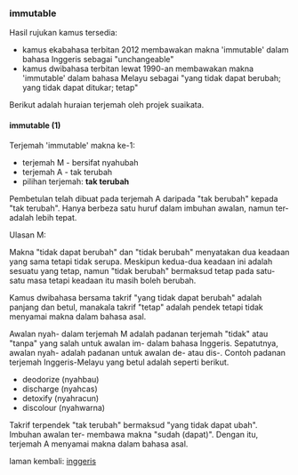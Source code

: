 ---
---

### immutable

Hasil rujukan kamus tersedia:

- kamus ekabahasa terbitan 2012 membawakan makna 'immutable'
dalam bahasa Inggeris sebagai "unchangeable"
- kamus dwibahasa terbitan lewat 1990-an membawakan makna
'immutable' dalam bahasa Melayu sebagai "yang tidak dapat
berubah; yang tidak dapat ditukar; tetap"

Berikut adalah huraian terjemah oleh projek suaikata.

#### immutable (1)

Terjemah 'immutable' makna ke-1:

- terjemah M - bersifat nyahubah
- terjemah A - tak terubah
- pilihan terjemah: **tak terubah**

Pembetulan telah dibuat pada terjemah A daripada "tak
berubah" kepada "tak terubah". Hanya berbeza satu huruf
dalam imbuhan awalan, namun ter- adalah lebih tepat.

Ulasan M:

Makna "tidak dapat berubah" dan "tidak berubah" menyatakan
dua keadaan yang sama tetapi tidak serupa. Meskipun
kedua-dua keadaan ini adalah sesuatu yang tetap, namun
"tidak berubah" bermaksud tetap pada satu-satu masa tetapi
keadaan itu masih boleh berubah.

Kamus dwibahasa bersama takrif "yang tidak dapat berubah"
adalah panjang dan betul, manakala takrif "tetap" adalah
pendek tetapi tidak menyamai makna dalam bahasa asal.

Awalan nyah- dalam terjemah M adalah padanan terjemah
"tidak" atau "tanpa" yang salah untuk awalan im- dalam
bahasa Inggeris. Sepatutnya, awalan nyah- adalah padanan
untuk awalan de- atau dis-. Contoh padanan terjemah
Inggeris-Melayu yang betul adalah seperti berikut.

- deodorize (nyahbau)
- discharge (nyahcas)
- detoxify (nyahracun)
- discolour (nyahwarna)

Takrif terpendek "tak terubah" bermaksud "yang tidak dapat
ubah". Imbuhan awalan ter- membawa makna "sudah (dapat)".
Dengan itu, terjemah A menyamai makna dalam bahasa asal.

laman kembali: [inggeris][0]

  [0]: ../inggeris.md
